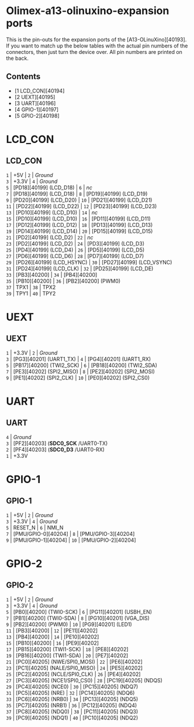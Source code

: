 # Olimex-a13-olinuxino-expansion ports
This is the pin-outs for the expansion ports of the [A13-OLinuXino][40193]. 
If you want to match up the below tables with the actual pin numbers of the connectors, then just turn the device over. All pin numbers are printed on the back. 
## Contents
  * [1 LCD_CON][40194]
  * [2 UEXT][40195]
  * [3 UART][40196]
  * [4 GPIO-1][40197]
  * [5 GPIO-2][40198]

# LCD_CON
LCD_CON   
---  
`1` | +5V  | `2` | _Ground_  
`3` | +3.3V  | `4` | _Ground_  
`5` | [PD18][40199] (LCD_D18)  | `6` | _nc_  
`7` | [PD18][40199] (LCD_D18)  | `8` | [PD19][40199] (LCD_D19)   
`9` | [PD20][40199] (LCD_D20)  | `10` | [PD21][40199] (LCD_D21)   
`11` | [PD22][40199] (LCD_D22)  | `12` | [PD23][40199] (LCD_D23)   
`13` | [PD10][40199] (LCD_D10)  | `14` | _nc_  
`15` | [PD10][40199] (LCD_D10)  | `16` | [PD11][40199] (LCD_D11)   
`17` | [PD12][40199] (LCD_D12)  | `18` | [PD13][40199] (LCD_D13)   
`19` | [PD14][40199] (LCD_D14)  | `20` | [PD15][40199] (LCD_D15)   
`21` | [PD2][40199] (LCD_D2)  | `22` | _nc_  
`23` | [PD2][40199] (LCD_D2)  | `24` | [PD3][40199] (LCD_D3)   
`25` | [PD4][40199] (LCD_D4)  | `26` | [PD5][40199] (LCD_D5)   
`27` | [PD6][40199] (LCD_D6)  | `28` | [PD7][40199] (LCD_D7)   
`29` | [PD26][40199] (LCD_HSYNC)  | `30` | [PD27][40199] (LCD_VSYNC)   
`31` | [PD24][40199] (LCD_CLK)  | `32` | [PD25][40199] (LCD_DE)   
`33` | [PB3][40200] | `34` | [PB4][40200]  
`35` | [PB10][40200] | `36` | [PB2][40200] (PWM0)   
`37` | TPX1  | `38` | TPX2   
`39` | TPY1  | `40` | TPY2   
# UEXT
UEXT   
---  
`1` | +3.3V  | `2` | _Ground_  
`3` | [PG3][40201] (UART1_TX)  | `4` | [PG4][40201] (UART1_RX)   
`5` | [PB17][40200] (TWI2_SCK)  | `6` | [PB18][40200] (TWI2_SDA)   
`7` | [PE3][40202] (SPI2_MISO)  | `8` | [PE2][40202] (SPI2_MOSI)   
`9` | [PE1][40202] (SPI2_CLK)  | `10` | [PE0][40202] (SPI2_CS0)   
# UART
UART   
---  
`4` | _Ground_  
`3` | [PF2][40203] (**SDC0_SCK** /UART0-TX)   
`2` | [PF4][40203] (**SDC0_D3** /UART0-RX)   
`1` | +3.3V   
# GPIO-1
GPIO-1   
---  
`1` | +5V  | `2` | _Ground_  
`3` | +3.3V  | `4` | _Ground_  
`5` | RESET_N  | `6` | NMI_N   
`7` | [PMU/GPIO-0][40204] | `8` | [PMU/GPIO-3][40204]  
`9` | [PMU/GPIO-1][40204] | `10` | [PMU/GPIO-2][40204]  
# GPIO-2
GPIO-2   
---  
`1` | +5V  | `2` | _Ground_  
`3` | +3.3V  | `4` | _Ground_  
`5` | [PB0][40200] (TWI0-SCK)  | `6` | [PG11][40201] (USBH_EN)   
`7` | [PB1][40200] (TWI0-SDA)  | `8` | [PG10][40201] (VGA_DIS)   
`9` | [PB2][40200] (PWM0)  | `10` | [PG9][40201] (LED1)   
`11` | [PB3][40200] | `12` | [PE11][40202]  
`13` | [PB4][40200] | `14` | [PE10][40202]  
`15` | [PB10][40200] | `16` | [PE9][40202]  
`17` | [PB15][40200] (TWI1-SCK)  | `18` | [PE8][40202]  
`19` | [PB16][40200] (TWI1-SDA)  | `20` | [PE7][40202]  
`21` | [PC0][40205] (NWE/SPI0_MOSI)  | `22` | [PE6][40202]  
`23` | [PC1][40205] (NALE/SPI0_MISO)  | `24` | [PE5][40202]  
`25` | [PC2][40205] (NCLE/SPI0_CLK)  | `26` | [PE4][40202]  
`27` | [PC3][40205] (NCE1/SPI0_CS0)  | `28` | [PC19][40205] (NDQS)   
`29` | [PC4][40205] (NCE0)  | `30` | [PC15][40205] (NDQ7)   
`31` | [PC5][40205] (NRE)  | `32` | [PC14][40205] (NDQ6)   
`33` | [PC6][40205] (NRB0)  | `34` | [PC13][40205] (NDQ5)   
`35` | [PC7][40205] (NRB1)  | `36` | [PC12][40205] (NDQ4)   
`37` | [PC8][40205] (NDQ0)  | `38` | [PC11][40205] (NDQ3)   
`39` | [PC9][40205] (NDQ1)  | `40` | [PC10][40205] (NDQ2)
